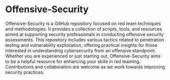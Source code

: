 # Offensive-Security

Offensive-Security is a GitHub repository focused on red team techniques and methodologies. It provides a collection of scripts, tools, and resources aimed at supporting security professionals in conducting offensive security assessments.
This repository includes various tactics related to penetration testing and vulnerability exploitation, offering practical insights for those interested in understanding cybersecurity from an offensive standpoint. Whether you are experienced or just starting out, Offensive-Security aims to be a helpful resource for enhancing your skills in red teaming. Contributions and collaboration are welcome as we work towards improving security practices.